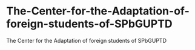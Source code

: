 # The-Center-for-the-Adaptation-of-foreign-students-of-SPbGUPTD
The Center for the Adaptation of foreign students of SPbGUPTD

